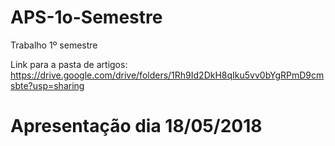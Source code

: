# APS-1o-Semestre

Trabalho 1º semestre 

Link para a pasta de artigos:
https://drive.google.com/drive/folders/1Rh9Id2DkH8qIku5vv0bYgRPmD9cmsbte?usp=sharing

# Apresentação dia 18/05/2018
